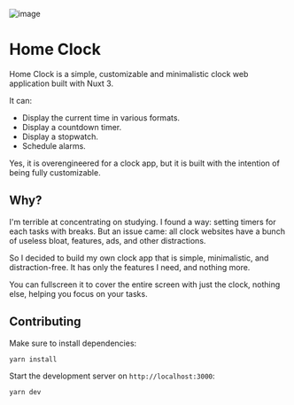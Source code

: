 ![image](https://github.com/user-attachments/assets/ff73e763-f614-40b6-b925-4200abd410ff)
# Home Clock

Home Clock is a simple, customizable and minimalistic clock web application built with Nuxt 3.

It can:

- Display the current time in various formats.
- Display a countdown timer.
- Display a stopwatch.
- Schedule alarms.

Yes, it is overengineered for a clock app, but it is built with the intention of being fully customizable.

## Why?

I'm terrible at concentrating on studying. I found a way: setting timers for each tasks with breaks. But an issue came: all clock websites have a bunch of useless bloat, features, ads, and other distractions.

So I decided to build my own clock app that is simple, minimalistic, and distraction-free. It has only the features I need, and nothing more.

You can fullscreen it to cover the entire screen with just the clock, nothing else, helping you focus on your tasks.

## Contributing

Make sure to install dependencies:

```bash
yarn install
```

Start the development server on `http://localhost:3000`:

```bash
yarn dev
```

